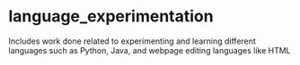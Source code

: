 # language_experimentation
Includes work done related to experimenting and learning different languages such as Python, Java, and webpage editing languages like HTML
